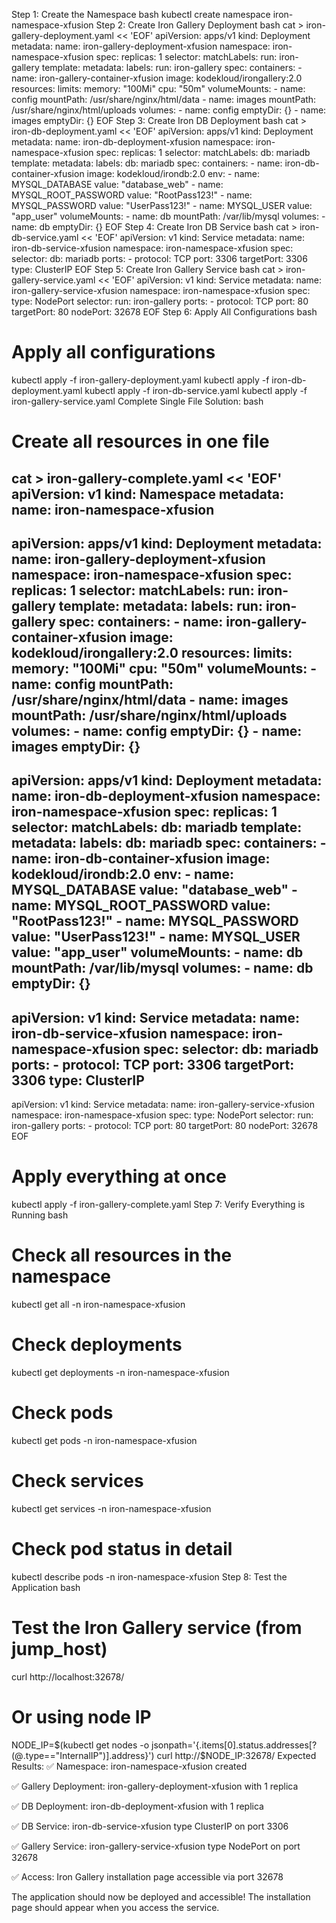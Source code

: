 Step 1: Create the Namespace
bash
kubectl create namespace iron-namespace-xfusion
Step 2: Create Iron Gallery Deployment
bash
cat > iron-gallery-deployment.yaml << 'EOF'
apiVersion: apps/v1
kind: Deployment
metadata:
  name: iron-gallery-deployment-xfusion
  namespace: iron-namespace-xfusion
spec:
  replicas: 1
  selector:
    matchLabels:
      run: iron-gallery
  template:
    metadata:
      labels:
        run: iron-gallery
    spec:
      containers:
      - name: iron-gallery-container-xfusion
        image: kodekloud/irongallery:2.0
        resources:
          limits:
            memory: "100Mi"
            cpu: "50m"
        volumeMounts:
        - name: config
          mountPath: /usr/share/nginx/html/data
        - name: images
          mountPath: /usr/share/nginx/html/uploads
      volumes:
      - name: config
        emptyDir: {}
      - name: images
        emptyDir: {}
EOF
Step 3: Create Iron DB Deployment
bash
cat > iron-db-deployment.yaml << 'EOF'
apiVersion: apps/v1
kind: Deployment
metadata:
  name: iron-db-deployment-xfusion
  namespace: iron-namespace-xfusion
spec:
  replicas: 1
  selector:
    matchLabels:
      db: mariadb
  template:
    metadata:
      labels:
        db: mariadb
    spec:
      containers:
      - name: iron-db-container-xfusion
        image: kodekloud/irondb:2.0
        env:
        - name: MYSQL_DATABASE
          value: "database_web"
        - name: MYSQL_ROOT_PASSWORD
          value: "RootPass123!"
        - name: MYSQL_PASSWORD
          value: "UserPass123!"
        - name: MYSQL_USER
          value: "app_user"
        volumeMounts:
        - name: db
          mountPath: /var/lib/mysql
      volumes:
      - name: db
        emptyDir: {}
EOF
Step 4: Create Iron DB Service
bash
cat > iron-db-service.yaml << 'EOF'
apiVersion: v1
kind: Service
metadata:
  name: iron-db-service-xfusion
  namespace: iron-namespace-xfusion
spec:
  selector:
    db: mariadb
  ports:
    - protocol: TCP
      port: 3306
      targetPort: 3306
  type: ClusterIP
EOF
Step 5: Create Iron Gallery Service
bash
cat > iron-gallery-service.yaml << 'EOF'
apiVersion: v1
kind: Service
metadata:
  name: iron-gallery-service-xfusion
  namespace: iron-namespace-xfusion
spec:
  type: NodePort
  selector:
    run: iron-gallery
  ports:
    - protocol: TCP
      port: 80
      targetPort: 80
      nodePort: 32678
EOF
Step 6: Apply All Configurations
bash
# Apply all configurations
kubectl apply -f iron-gallery-deployment.yaml
kubectl apply -f iron-db-deployment.yaml
kubectl apply -f iron-db-service.yaml
kubectl apply -f iron-gallery-service.yaml
Complete Single File Solution:
bash
# Create all resources in one file
cat > iron-gallery-complete.yaml << 'EOF'
apiVersion: v1
kind: Namespace
metadata:
  name: iron-namespace-xfusion
---
apiVersion: apps/v1
kind: Deployment
metadata:
  name: iron-gallery-deployment-xfusion
  namespace: iron-namespace-xfusion
spec:
  replicas: 1
  selector:
    matchLabels:
      run: iron-gallery
  template:
    metadata:
      labels:
        run: iron-gallery
    spec:
      containers:
      - name: iron-gallery-container-xfusion
        image: kodekloud/irongallery:2.0
        resources:
          limits:
            memory: "100Mi"
            cpu: "50m"
        volumeMounts:
        - name: config
          mountPath: /usr/share/nginx/html/data
        - name: images
          mountPath: /usr/share/nginx/html/uploads
      volumes:
      - name: config
        emptyDir: {}
      - name: images
        emptyDir: {}
---
apiVersion: apps/v1
kind: Deployment
metadata:
  name: iron-db-deployment-xfusion
  namespace: iron-namespace-xfusion
spec:
  replicas: 1
  selector:
    matchLabels:
      db: mariadb
  template:
    metadata:
      labels:
        db: mariadb
    spec:
      containers:
      - name: iron-db-container-xfusion
        image: kodekloud/irondb:2.0
        env:
        - name: MYSQL_DATABASE
          value: "database_web"
        - name: MYSQL_ROOT_PASSWORD
          value: "RootPass123!"
        - name: MYSQL_PASSWORD
          value: "UserPass123!"
        - name: MYSQL_USER
          value: "app_user"
        volumeMounts:
        - name: db
          mountPath: /var/lib/mysql
      volumes:
      - name: db
        emptyDir: {}
---
apiVersion: v1
kind: Service
metadata:
  name: iron-db-service-xfusion
  namespace: iron-namespace-xfusion
spec:
  selector:
    db: mariadb
  ports:
    - protocol: TCP
      port: 3306
      targetPort: 3306
  type: ClusterIP
---
apiVersion: v1
kind: Service
metadata:
  name: iron-gallery-service-xfusion
  namespace: iron-namespace-xfusion
spec:
  type: NodePort
  selector:
    run: iron-gallery
  ports:
    - protocol: TCP
      port: 80
      targetPort: 80
      nodePort: 32678
EOF

# Apply everything at once
kubectl apply -f iron-gallery-complete.yaml
Step 7: Verify Everything is Running
bash
# Check all resources in the namespace
kubectl get all -n iron-namespace-xfusion

# Check deployments
kubectl get deployments -n iron-namespace-xfusion

# Check pods
kubectl get pods -n iron-namespace-xfusion

# Check services
kubectl get services -n iron-namespace-xfusion

# Check pod status in detail
kubectl describe pods -n iron-namespace-xfusion
Step 8: Test the Application
bash
# Test the Iron Gallery service (from jump_host)
curl http://localhost:32678/

# Or using node IP
NODE_IP=$(kubectl get nodes -o jsonpath='{.items[0].status.addresses[?(@.type=="InternalIP")].address}')
curl http://$NODE_IP:32678/
Expected Results:
✅ Namespace: iron-namespace-xfusion created

✅ Gallery Deployment: iron-gallery-deployment-xfusion with 1 replica

✅ DB Deployment: iron-db-deployment-xfusion with 1 replica

✅ DB Service: iron-db-service-xfusion type ClusterIP on port 3306

✅ Gallery Service: iron-gallery-service-xfusion type NodePort on port 32678

✅ Access: Iron Gallery installation page accessible via port 32678

The application should now be deployed and accessible! The installation page should appear when you access the service.


